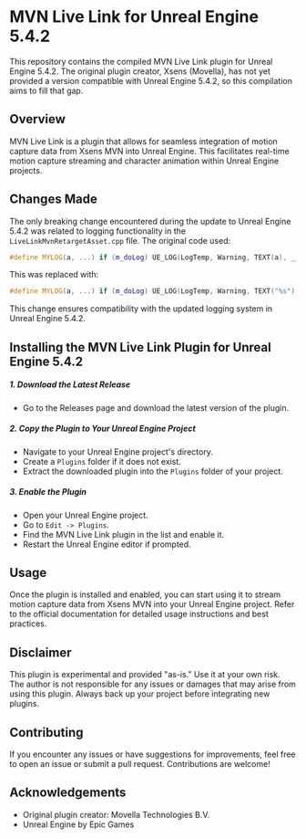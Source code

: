 # MVN Live Link for Unreal Engine 5.4.2

This repository contains the compiled MVN Live Link plugin for Unreal Engine 5.4.2. The original plugin creator, Xsens (Movella), has not yet provided a version compatible with Unreal Engine 5.4.2, so this compilation aims to fill that gap.

## Overview

MVN Live Link is a plugin that allows for seamless integration of motion capture data from Xsens MVN into Unreal Engine. This facilitates real-time motion capture streaming and character animation within Unreal Engine projects.

## Changes Made

The only breaking change encountered during the update to Unreal Engine 5.4.2 was related to logging functionality in the `LiveLinkMvnRetargetAsset.cpp` file. The original code used:

```cpp
#define MYLOG(a, ...) if (m_doLog) UE_LOG(LogTemp, Warning, TEXT(a), __VA_ARGS__)
```

This was replaced with:

```cpp
#define MYLOG(a, ...) if (m_doLog) UE_LOG(LogTemp, Warning, TEXT("%s"), *FString::Printf(TEXT(a), ##__VA_ARGS__))
```

This change ensures compatibility with the updated logging system in Unreal Engine 5.4.2.

## Installing the MVN Live Link Plugin for Unreal Engine 5.4.2

##### 1. Download the Latest Release
- Go to the Releases page and download the latest version of the plugin.

##### 2. Copy the Plugin to Your Unreal Engine Project
- Navigate to your Unreal Engine project's directory.
- Create a `Plugins` folder if it does not exist.
- Extract the downloaded plugin into the `Plugins` folder of your project.

##### 3. Enable the Plugin
- Open your Unreal Engine project.
- Go to `Edit -> Plugins`.
- Find the MVN Live Link plugin in the list and enable it.
- Restart the Unreal Engine editor if prompted.


## Usage

Once the plugin is installed and enabled, you can start using it to stream motion capture data from Xsens MVN into your Unreal Engine project. Refer to the official documentation for detailed usage instructions and best practices.

## Disclaimer

This plugin is experimental and provided "as-is." Use it at your own risk. The author is not responsible for any issues or damages that may arise from using this plugin. Always back up your project before integrating new plugins.

## Contributing

If you encounter any issues or have suggestions for improvements, feel free to open an issue or submit a pull request. Contributions are welcome!

## Acknowledgements

- Original plugin creator: Movella Technologies B.V.
- Unreal Engine by Epic Games
